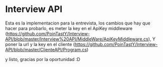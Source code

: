 # Interview API


Esta es la implementacion para la entrevista, los cambios que hay que hacer para probarlo, es meter la key en el ApiKey middleware (https://github.com/PoinTastY/Interview-API/blob/master/Interview%20API/MiddleWare/ApiKeyMiddleware.cs),
Y poner la url y la key en el cliente (https://github.com/PoinTastY/Interview-API/blob/master/ClienteAPI/Program.cs)

y listo, gracias por la oportunidad :D
